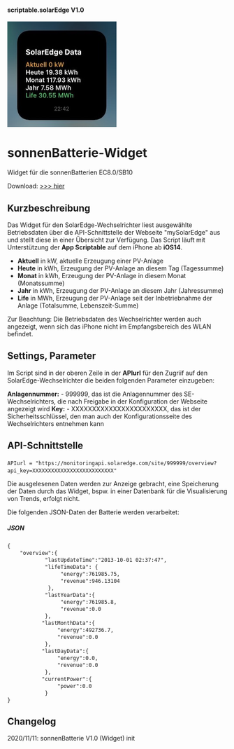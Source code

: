 #### scriptable.solarEdge V1.0
![seWidget](se1.jpeg)

# sonnenBatterie-Widget
Widget für die sonnenBatterien EC8.0/SB10

Download: [>>> hier](SonnenBatterieV1.0.js)

## Kurzbeschreibung
Das Widget für den SolarEdge-Wechselrichter liest ausgewählte Betriebsdaten über die API-Schnittstelle der Webseite "mySolarEdge" aus und stellt diese in einer Übersicht zur Verfügung. Das Script läuft mit Unterstützung der **App Scriptable** auf dem iPhone ab **iOS14**.

- **Aktuell** in kW, aktuelle Erzeugung einer PV-Anlage
- **Heute** in kWh, Erzeugung der PV-Anlage an diesem Tag (Tagessumme)
- **Monat** in kWh, Erzeugung der PV-Anlage in diesem Monat (Monatssumme)
- **Jahr** in kWh, Erzeugung der PV-Anlage an diesem Jahr (Jahressumme)
- **Life** in MWh, Erzeugung der PV-Anlage seit der Inbetriebnahme der Anlage (Totalsumme, Lebenszeit-Summe)

Zur Beachtung: Die Betriebsdaten des Wechselrichter werden auch angezeigt, wenn sich das iPhone nicht im Empfangsbereich des WLAN befindet.

## Settings, Parameter
Im Script sind in der oberen Zeile in der **APIurl** für den Zugriif auf den SolarEdge-Wechselrichter die beiden folgenden Parameter einzugeben:

**Anlagennummer:** - 999999, das ist die Anlagennummer des SE-Wechselrichters, die nach Freigabe in der Konfiguration der Webseite angezeigt wird
**Key:** - XXXXXXXXXXXXXXXXXXXXXXX, das ist der Sicherheitsschlüssel, den man auch der Konfigurationsseite des Wechselrichters entnehmen kann

## API-Schnittstelle

````APIurl = "https://monitoringapi.solaredge.com/site/999999/overview?api_key=XXXXXXXXXXXXXXXXXXXXXXXXXX"````

Die ausgelesenen Daten werden zur Anzeige gebracht, eine Speicherung der Daten durch das Widget, bspw. in einer Datenbank für die Visualisierung von Trends, erfolgt nicht.

Die folgenden JSON-Daten der Batterie werden verarbeitet:

##### JSON

````
{
    "overview":{
            "lastUpdateTime":"2013-10-01 02:37:47", 
            "lifeTimeData": {
                 "energy":761985.75,
                 "revenue":946.13104 
             },
            "lastYearData":{ 
                 "energy":761985.8, 
                 "revenue":0.0
            },
           "lastMonthData":{
                "energy":492736.7,
                "revenue":0.0
            },
           "lastDayData":{
                "energy":0.0,
                "revenue":0.0 
            },
           "currentPower":{
                "power":0.0
            }
}
````
## Changelog

2020/11/11: sonnenBatterie V1.0 (Widget) init
